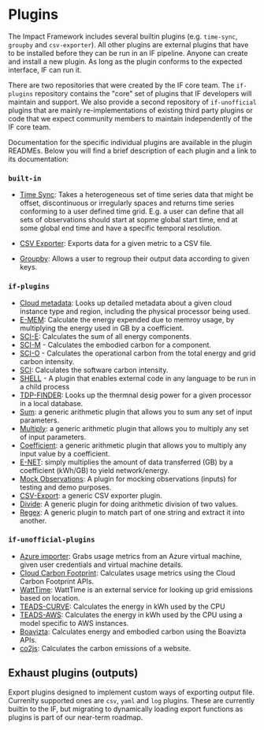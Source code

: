 # Plugins

The Impact Framework includes several builtin plugins (e.g. `time-sync`, `groupby` and `csv-exporter`). All other plugins are external plugins that have to be installed before they can be run in an IF pipeline. Anyone can create and install a new plugin. As long as the plugin conforms to the expected interface, IF can run it.

There are two repositories that were created by the IF core team. The `if-plugins` repository contains the "core" set of plugins that IF developers will maintain and support. We also provide a second repository of `if-unofficial` plugins that are mainly re-implementations of existing third party plugins or code that we expect community members to maintain independently of the IF core team.

Documentation for the specific individual plugins are available in the plugin READMEs. Below you will find a brief description of each plugin and a link to its documentation:

### `built-in`

* [Time Sync](https://github.com/Green-Software-Foundation/if/tree/main/src/builtins#readme): Takes a heterogeneous set of time series data that might be offset, discontinuous or irregularly spaces and returns time series conforming to a user defined time grid. E.g. a user can define that all sets of observations should start at sopme global start time, end at some global end time and have a specific temporal resolution. 

* [CSV Exporter](https://github.com/Green-Software-Foundation/if/tree/main/src/builtins#readme): Exports data for a given metric to a CSV file.

* [Groupby](https://github.com/Green-Software-Foundation/if/tree/main/src/builtins#readme): Allows a user to regroup their output data according to given keys.


### `if-plugins`


* [Cloud metadata](https://github.com/Green-Software-Foundation/if-plugins/blob/main/src/lib/cloud-metadata/README.md): Looks up detailed metadata about a given cloud instance type and region, including the physical processor being used.
* [E-MEM](https://github.com/Green-Software-Foundation/if-plugins/blob/main/src/lib/e-mem/README.md): Calculate the energy expended due to memroy usage, by multiplying the energy used in GB by a coefficient.
* [SCI-E](https://github.com/Green-Software-Foundation/if-plugins/blob/main/src/lib/sci-e/README.md): Calculates the sum of all energy components.
* [SCI-M](https://github.com/Green-Software-Foundation/if-plugins/blob/main/src/lib/sci-m/README.md) - Calculates the embodied carbon for a component.
* [SCI-O](https://github.com/Green-Software-Foundation/if-plugins/blob/main/src/lib/sci-o/index.ts) - Calculates the operational carbon from the total energy and grid carbon intensity.
* [SCI](https://github.com/Green-Software-Foundation/if-plugins/blob/main/src/lib/sci/README.md): Calculates the software carbon intensity.
* [SHELL](https://github.com/Green-Software-Foundation/if-plugins/blob/main/src/lib/shell/README.md) - A plugin that enables external code in any language to be run in a child process
* [TDP-FINDER](https://github.com/Green-Software-Foundation/if-plugins/tree/main/src/lib/tdp-finder): Looks up the thermnal desig power for a given processor in a local database.
* [Sum](https://github.com/Green-Software-Foundation/if-plugins/tree/main/src/lib/sum): a generic arithmetic plugin that allows you to sum any set of input parameters.
* [Multiply](https://github.com/Green-Software-Foundation/if-plugins/tree/main/src/lib/multiply): a generic arithmetic plugin that allows you to multiply any set of input parameters.
* [Coefficient](https://github.com/Green-Software-Foundation/if-plugins/tree/main/src/lib/coefficient): a generic arithmetic plugin that allows you to multiply any input value by a coefficient.
* [E-NET](https://github.com/Green-Software-Foundation/if-plugins/tree/main/src/lib/e-net): simply multiplies the amount of data transferred (GB) by a coefficient (kWh/GB) to yield network/energy.
* [Mock Observations](https://github.com/Green-Software-Foundation/if-plugins/tree/main/src/lib/mock-observations): A plugin for mocking observations (inputs) for testing and demo purposes.
* [CSV-Export](https://github.com/Green-Software-Foundation/if-plugins/tree/main/src/lib/csv-export): a generic CSV exporter plugin.
* [Divide](https://github.com/Green-Software-Foundation/if-plugins/tree/main/src/lib/divide): A generic plugin for doing arithmetic division of two values.
* [Regex](https://github.com/Green-Software-Foundation/if-plugins/tree/main/src/lib/regex): A generic plugin to match part of one string and extract it into another.


### `if-unofficial-plugins`

* [Azure importer](https://github.com/Green-Software-Foundation/if-unofficial-plugins/blob/main/src/lib/azure-importer/README.md): Grabs usage metrics from an Azure virtual machine, given user credentials and virtual machine details.
* [Cloud Carbon Footprint](https://github.com/Green-Software-Foundation/if-unofficial-plugins/blob/main/src/lib/ccf/README.md): Calculates usage metrics using the Cloud Carbon Footprint APIs.
* [WattTime](https://github.com/Green-Software-Foundation/if-unofficial-plugins/blob/main/src/lib/watt-time/README.md): WattTime is an external service for looking up grid emissions based on location.
* [TEADS-CURVE](https://github.com/Green-Software-Foundation/if-unofficial-plugins/blob/main/src/lib/teads-curve/README.md): Calculates the energy in kWh used by the CPU
* [TEADS-AWS](https://github.com/Green-Software-Foundation/if-unofficial-plugins/blob/main/src/lib/teads-aws/README.md): Calculates the energy in kWh used by the CPU using a model specific to AWS instances.
* [Boavizta](https://github.com/Green-Software-Foundation/if-unofficial-plugins/blob/main/src/lib/boavizta/README.md): Calculates energy and embodied carbon using the Boavizta APIs.
* [co2js](https://github.com/Green-Software-Foundation/if-unofficial-plugins/blob/main/src/lib/co2js/README.md): Calculates the carbon emissions of a website.


## Exhaust plugins (outputs)

Export plugins designed to implement custom ways of exporting output file. Currenlty supported ones are `csv`, `yaml` and `log` plugins.
These are currently builtin to the IF, but migrating to dynamically loading export functions as plugins is part of our near-term roadmap.
